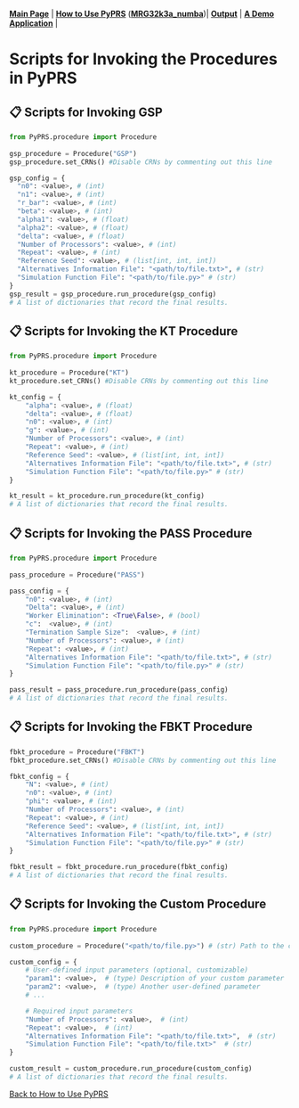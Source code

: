 [**Main Page**](../README.md) | [**How to Use PyPRS**](How%20to%20Use%20PyPRS.md) ([**MRG32k3a_numba**](MRG32k3a_numba.md))| [**Output**](Output.md) | [**A Demo Application**](A%20Demo%20Application.md) |
#  Scripts for Invoking the Procedures in PyPRS
## 📋 Scripts for Invoking GSP
```python
from PyPRS.procedure import Procedure
	
gsp_procedure = Procedure("GSP")
gsp_procedure.set_CRNs() #Disable CRNs by commenting out this line

gsp_config = {
  "n0": <value>, # (int)
  "n1": <value>, # (int)
  "r_bar": <value>, # (int)
  "beta": <value>, # (int)
  "alpha1": <value>, # (float)
  "alpha2": <value>, # (float)
  "delta": <value>, # (float)
  "Number of Processors": <value>, # (int)
  "Repeat": <value>, # (int)
  "Reference Seed": <value>, # (list[int, int, int])
  "Alternatives Information File": "<path/to/file.txt>", # (str)
  "Simulation Function File": "<path/to/file.py>" # (str)
}	
gsp_result = gsp_procedure.run_procedure(gsp_config) 
# A list of dictionaries that record the final results.
```
## 📋 Scripts for Invoking the KT Procedure
```python
from PyPRS.procedure import Procedure
	
kt_procedure = Procedure("KT")
kt_procedure.set_CRNs() #Disable CRNs by commenting out this line

kt_config = {
    "alpha": <value>, # (float)
    "delta": <value>, # (float)
    "n0": <value>, # (int) 
    "g": <value>, # (int)
    "Number of Processors": <value>, # (int)
    "Repeat": <value>, # (int) 
    "Reference Seed": <value>, # (list[int, int, int]) 
    "Alternatives Information File": "<path/to/file.txt>", # (str) 
    "Simulation Function File": "<path/to/file.py>" # (str) 
}

kt_result = kt_procedure.run_procedure(kt_config) 
# A list of dictionaries that record the final results.
```
## 📋 Scripts for Invoking the PASS Procedure
```python
from PyPRS.procedure import Procedure
	
pass_procedure = Procedure("PASS")

pass_config = {
    "n0": <value>, # (int) 
    "Delta": <value>, # (int) 
    "Worker Elimination": <True\False>, # (bool)
    "c":  <value>, # (int)
    "Termination Sample Size":  <value>, # (int)
    "Number of Processors": <value>, # (int)
    "Repeat": <value>, # (int) 
    "Alternatives Information File": "<path/to/file.txt>", # (str)
    "Simulation Function File": "<path/to/file.py>" # (str)
}

pass_result = pass_procedure.run_procedure(pass_config)
# A list of dictionaries that record the final results.
```
## 📋 Scripts for Invoking the FBKT Procedure
```python
fbkt_procedure = Procedure("FBKT")
fbkt_procedure.set_CRNs() #Disable CRNs by commenting out this line

fbkt_config = {
    "N": <value>, # (int) 
    "n0": <value>, # (int) 
    "phi": <value>, # (int)
    "Number of Processors": <value>, # (int)
    "Repeat": <value>, # (int)
    "Reference Seed": <value>, # (list[int, int, int])
    "Alternatives Information File": "<path/to/file.txt>", # (str)
    "Simulation Function File": "<path/to/file.py>" # (str)
}

fbkt_result = fbkt_procedure.run_procedure(fbkt_config)
# A list of dictionaries that record the final results.
```
## 📋 Scripts for Invoking the Custom Procedure
```python
from PyPRS.procedure import Procedure
	
custom_procedure = Procedure("<path/to/file.py>") # (str) Path to the custom procedure

custom_config = {
    # User-defined input parameters (optional, customizable)
    "param1": <value>,  # (type) Description of your custom parameter
    "param2": <value>,  # (type) Another user-defined parameter
    # ...

    # Required input parameters
    "Number of Processors": <value>,  # (int)
    "Repeat": <value>,  # (int)
    "Alternatives Information File": "<path/to/file.txt>",  # (str)
    "Simulation Function File": "<path/to/file.txt>"  # (str)
}

custom_result = custom_procedure.run_procedure(custom_config)
# A list of dictionaries that record the final results.
```

<a href="How to Use PyPRS.md">Back to How to Use PyPRS</a>

